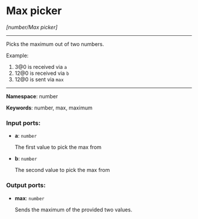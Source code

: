 # Max picker

_[number/Max picker]_

---

Picks the maximum out of two numbers.

Example:

1. 3@0 is received via `a`
2. 12@0 is received via `b`
3. 12@0 is sent via `max`

---

__Namespace__: number

__Keywords__: number, max, maximum

### Input ports:

* __a__: ` number `

    The first value to pick the max from


* __b__: ` number `

    The second value to pick the max from

### Output ports:

* __max__: ` number `

    Sends the maximum of the provided two values.

